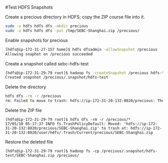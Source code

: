#Test HDFS Snapshots

Create a precious directory in HDFS; copy the ZIP course file into it.
```sh
sudo -u hdfs hdfs dfs -mkdir precious
sudo -u hdfs hdfs dfs -put /tmp/SEBC-Shanghai.zip /precious/
```

Enable snapshots for precious

```sh
[hdfs@ip-172-31-27-157 home]$ hdfs dfsadmin -allowSnapshot /precious
Allowing snaphot on /precious succeeded
```

Create a snapshot called sebc-hdfs-test

```sh
[hdfs@ip-172-31-29-79 root]$ hadoop fs -createSnapshot /precious hdfs-test
Created snapshot /precious/.snapshot/hdfs-test
```

Delete the directory
```sh
hdfs dfs -rm -r /precious
rm: Failed to move to trash: hdfs://ip-172-31-20-132:8020/precious: The directory /precious cannot be deleted since /precious is snapshottable and already has snapshots
```

Delete the ZIP file
```
[hdfs@ip-172-31-29-79 root]$ hdfs dfs -rm -r /precious/*
17/05/10 05:17:37 INFO fs.TrashPolicyDefault: Moved: 'hdfs://ip-172-31-20-132:8020/precious/SEBC-Shanghai.zip' to trash at: hdfs://ip-172-31-20-132:8020/user/hdfs/.Trash/Current/precious/SEBC-Shanghai.zip
```

Restore the deleted file
```
[hdfs@ip-172-31-29-79 root]$ hadoop fs -cp /precious/.snapshot/hdfs-test/SEBC-Shanghai.zip /precious/
```
